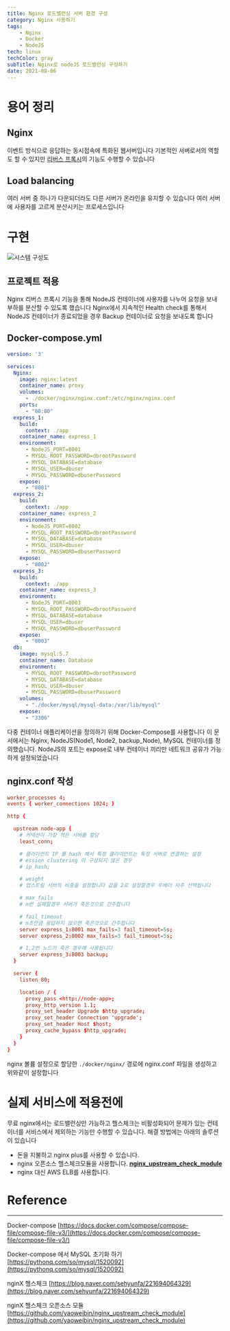 ```yaml
---
title: Nginx 로드밸런싱 서버 환경 구성
category: Nginx 사용하기
tags:
	- Nginx
	- Docker
	- NodeJS
tech: linux
techColor: gray
subTitle: Nginx로 nodeJS 로드밸런싱 구성하기
date: 2021-08-06
---
```


# 용어 정리

## Nginx
이벤트 방식으로 응답하는 동시접속에 특화된 웹서버입니다
기본적인 서버로서의 역할도 할 수 있지만 [리버스 프록시](https://ko.wikipedia.org/wiki/%EB%A6%AC%EB%B2%84%EC%8A%A4_%ED%94%84%EB%A1%9D%EC%8B%9C)의 기능도 수행할 수 있습니다

## Load balancing
여러 서버 중 하나가 다운되더라도 다른 서버가 온라인을 유지할 수 있습니다
여러 서버에 사용자를 고르게 분산시키는 프로세스입니다


# 구현
![시스템 구성도](https://user-images.githubusercontent.com/55491354/207363007-1d2d77fb-8f9b-4a9e-84d7-f2055bf29179.png)
## 프로젝트 적용
Nginx 리버스 프록시 기능을 통해 NodeJS 컨테이너에 사용자를 나누어 요청을 보내
부하를 분산할 수 있도록 했습니다
Nginx에서 지속적인 Health check를 통해서 NodeJS 컨테이너가 종료되었을 경우
Backup 컨테이너로 요청을 보내도록 합니다


## Docker-compose.yml
```yml
version: '3'

services:
  Nginx:
    image: nginx:latest
    container_name: proxy
    volumes:
      - ./docker/nginx/nginx.conf:/etc/nginx/nginx.conf
    ports:
      - "80:80"
  express_1:
    build:
      context: ./app
    container_name: express_1
    environment:
      - NodeJS_PORT=8001
      - MYSQL_ROOT_PASSWORD=dbrootPassword
      - MYSQL_DATABASE=database
      - MYSQL_USER=dbuser
      - MYSQL_PASSWORD=dbuserPassword 
    expose:
      - "8001"
  express_2:
    build:
      context: ./app
    container_name: express_2
    environment:
      - NodeJS_PORT=8002
      - MYSQL_ROOT_PASSWORD=dbrootPassword
      - MYSQL_DATABASE=database
      - MYSQL_USER=dbuser
      - MYSQL_PASSWORD=dbuserPassword 
    expose:
      - "8002"
  express_3:
    build:
      context: ./app
    container_name: express_3
    environment:
      - NodeJS_PORT=8003
      - MYSQL_ROOT_PASSWORD=dbrootPassword
      - MYSQL_DATABASE=database
      - MYSQL_USER=dbuser
      - MYSQL_PASSWORD=dbuserPassword 
    expose:
      - "8003"
  db:
    image: mysql:5.7
    container_name: Database
    environment:
      - MYSQL_ROOT_PASSWORD=dbrootPassword
      - MYSQL_DATABASE=database
      - MYSQL_USER=dbuser
      - MYSQL_PASSWORD=dbuserPassword 
    volumes:
      - "./docker/mysql/mysql-data:/var/lib/mysql"
    expose:
      - "3306"
```

다중 컨테이너 애플리케이션을 정의하기 위해 Docker-Compose를 사용합니다
이 문서에서는 Nginx, NodeJS(Node1, Node2, backup_Node), MySQL 컨테이너를 정의했습니다.
NodeJS의 포트는 expose로 내부 컨테이너 끼리만 네트워크 공유가 가능하게 설정되었습니다


## nginx.conf 작성
```conf
worker_processes 4;
events { worker_connections 1024; }

http {

  upstream node-app {
    # 커넥션이 가장 적은 서버를 할당
    least_conn;

    # 클라이언트 IP 를 hash 해서 특정 클라이언트는 특정 서버로 연결하는 설정
    # ession clustering 이 구성되지 않은 경우
    # ip_hash;

    # weight
    # 업스트림 서버의 비중을 설정합니다 값을 2로 설정할경우 두배더 자주 선택됩니다

    # max_fails
    # n번 실패할경우 서버가 죽은것으로 간주합니다

    # fail_timeout
    # n초만큼 응답하지 않으면 죽은것으로 간주합니다
    server express_1:8001 max_fails=3 fail_timeout=5s;
    server express_2:8002 max_fails=3 fail_timeout=5s;

    # 1,2번 노드가 죽은 경우에 사용됩니다
    server express_3:8003 backup;
  }

  server {
    listen 80;

    location / {
      proxy_pass <http://node-app>;
      proxy_http_version 1.1;
      proxy_set_header Upgrade $http_upgrade;
      proxy_set_header Connection 'upgrade';
      proxy_set_header Host $host;
      proxy_cache_bypass $http_upgrade;
    }
  }
}
```

nginx 볼륨 설정으로 할당한 `./docker/nginx/` 경로에 nginx.conf 파일을 생성하고
위와같이 설정합니다






# 실제 서비스에 적용전에
무료 nginx에서는 로드밸런싱만 가능하고 헬스체크는 비활성화되어
문제가 있는 컨테이너를 서비스에서 제외하는 기능만 수행할 수 있습니다.
해결 방법에는 아래의 솔루션이 있습니다

-   돈을 지불하고 nginx plus를 사용할 수 있습니다.
-   nginx 오픈소스 헬스체크모듈을 사용합니다. [**nginx_upstream_check_module**](https://github.com/yaoweibin/nginx_upstream_check_module)
-   nginx 대신 AWS ELB를 사용합니다.





# Reference
---

Docker-compose
[https://docs.docker.com/compose/compose-file/compose-file-v3/](https://docs.docker.com/compose/compose-file/compose-file-v3/)

Docker-compose 에서 MySQL 초기화 하기
[https://pythonq.com/so/mysql/1520092](https://pythonq.com/so/mysql/1520092)

nginX 헬스체크
[https://blog.naver.com/sehyunfa/221694064329](https://blog.naver.com/sehyunfa/221694064329)

nginX 헬스체크 오픈소스 모듈
[https://github.com/yaoweibin/nginx_upstream_check_module](https://github.com/yaoweibin/nginx_upstream_check_module)
